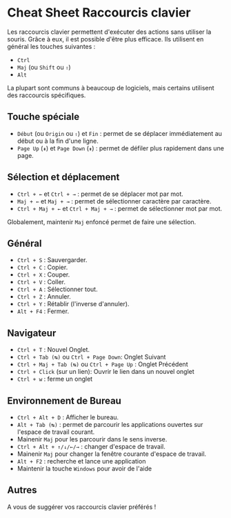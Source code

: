 # Cheat Sheet Raccourcis clavier

Les raccourcis clavier permettent d'exécuter des actions sans utiliser la souris.
Grâce à eux, il est possible d'être plus efficace.
Ils utilisent en général les touches suivantes :
- `Ctrl`
- `Maj` (ou `Shift` ou `⇧`)
- `Alt`

La plupart sont communs à beaucoup de logiciels, mais certains utilisent des raccourcis spécifiques.

## Touche spéciale
- `Début` (ou `Origin` ou `⇧`) et `Fin` : permet de se déplacer immédiatement au début ou à la fin d'une ligne.
- `Page Up` (`⇞`) et `Page Down` (`⇟`) : permet de défiler plus rapidement dans une page.

## Sélection et déplacement
- `Ctrl + ←` et `Ctrl + →` : permet de se déplacer mot par mot.
- `Maj + ←` et `Maj + →` : permet de sélectionner caractère par caractère.
- `Ctrl + Maj + ←` et `Ctrl + Maj + →` : permet de sélectionner mot par mot.

Globalement, maintenir `Maj` enfoncé permet de faire une sélection.

## Général
- `Ctrl + S` : Sauvergarder.
- `Ctrl + C` : Copier.
- `Ctrl + X` : Couper.
- `Ctrl + V` : Coller.
- `Ctrl + A` : Sélectionner tout.
- `Ctrl + Z` : Annuler.
- `Ctrl + Y` : Rétablir (l'inverse d'annuler).
- `Alt + F4` : Fermer.

## Navigateur
- `Ctrl + T` : Nouvel Onglet.
- `Ctrl + Tab (↹)` ou `Ctrl + Page Down`: Onglet Suivant
- `Ctrl + Maj + Tab (↹)` ou `Ctrl + Page Up` : Onglet Précédent
- `Ctrl + Click` (sur un lien): Ouvrir le lien dans un nouvel onglet
- `Ctrl + w` : ferme un onglet

## Environnement de Bureau
- `Ctrl + Alt + D` : Afficher le bureau.
- `Alt + Tab (↹)` : permet de parcourir les applications ouvertes sur l'espace de travail courant.
 - Mainenir `Maj` pour les parcourir dans le sens inverse.
- `Ctrl + Alt + ↑/↓/←/→` : changer d'espace de travail.
 - Mainenir `Maj` pour changer la fenêtre courante d'espace de travail.
- `Alt + F2` : recherche et lance une application
- Maintenir la touche `Windows` pour avoir de l'aide

## Autres
A vous de suggérer vos raccourcis clavier préférés !
